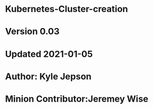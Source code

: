 # Kubernetes-Cluster-creation
# Version 0.03
# Updated 2021-01-05
#
# Author: Kyle Jepson
# Minion Contributor:Jeremey Wise
